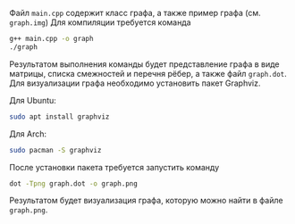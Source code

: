 Файл `main.cpp` содержит класс графа, а также пример графа (см. `graph.img`)
Для компиляции требуется команда 
```bash
g++ main.cpp -o graph
./graph
```
Результатом выполнения команды будет представление графа в виде матрицы, списка смежностей и перечня рёбер, а также файл `graph.dot`.
Для визуализации графа необходимо установить пакет Graphviz.

Для Ubuntu: 
```bash
sudo apt install graphviz
```
Для Arch:
```bash
sudo pacman -S graphviz
```

После установки пакета требуется запустить команду
```bash
dot -Tpng graph.dot -o graph.png
```
Результатом будет визуализация графа, которую можно найти в файле `graph.png`.
